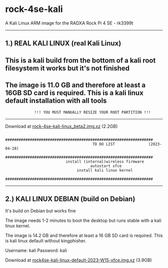 # rock-4se-kali
A Kali Linux ARM image for the RADXA Rock Pi 4 SE - rk3399t 


-------------------
1.) REAL KALI LINUX              (real Kali Linux)
-------------------

This is a kali build from the bottom of a kali root filesystem it works but it's not finished
---------------------------------------------------------------------------------------------

The image is 11.0 GB and therefore at least a 16GB SD card is required. 
This is a kali linux default installation with all tools
---------------------------------------------------------------------------------------------
                 !!! YOU MUST MANUALLY RESIZE YOUR ROOT PARTITION !!!
---------------------------------------------------------------------------------------------

Download at <a href="https://drive.google.com/file/d/1PldfPh6fVvC8JuAJnb--BDoocF7hENYU/view?usp=sharing">rock-4se-kali-linux_beta2.img.xz</a> (2.2GB)


 
              ##################################################################
                                           TO DO LIST               (2023-04-28)
              ##################################################################
                               install (internal)wireless firmware
                                          autostart xfce
                                    install kali linux kernel
              ##################################################################


---------------------
2.) KALI LINUX DEBIAN          (build on Debian)
---------------------
It's build on Debian but works fine

The image needs 1-2 minutes to boot the desktop but runs stable with a kali linux kernel.

The image is 14.2 GB and therefore at least a 16 GB SD card is required.
This is kali linux default without kingphisher.

Username: kali
Password: kali

Download at <a href="https://drive.google.com/file/d/1sig3IbY23cuAeM2c20aRQESbx57z_mBA/view?usp=sharing">rock4se-kali-linux-default-2023-W15-xfce.img.xz</a> (3.9GB)
